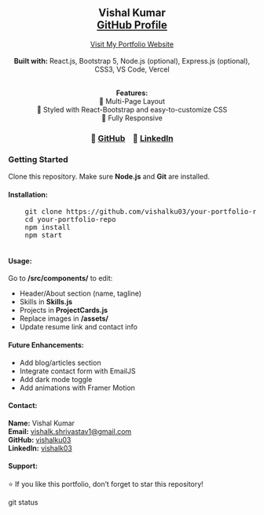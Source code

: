 <h2 align="center">
  Vishal Kumar<br/>
  <a href="https://github.com/vishalku03" target="_blank">GitHub Profile</a>
</h2>

<div align="center">
  <a href="https://vishalsite.vercel.app/" target="_blank">
    Visit My Portfolio Website
  </a>
</div>

<br/>

<center>
  <b>Built with:</b> React.js, Bootstrap 5, Node.js (optional), Express.js (optional), CSS3, VS Code, Vercel<br/><br/>

  <b>Features:</b><br/>
  📖 Multi-Page Layout<br/>
  🎨 Styled with React-Bootstrap and easy-to-customize CSS<br/>
  📱 Fully Responsive<br/>
</center>

<h3 align="center">
  🔹
  <a href="https://github.com/vishalku03" target="_blank">GitHub</a> &nbsp;&nbsp;
  🔹
  <a href="https://www.linkedin.com/in/vishalk03/" target="_blank">LinkedIn</a>
</h3>

<div>
  <h3>Getting Started</h3>
  <p>Clone this repository. Make sure <b>Node.js</b> and <b>Git</b> are installed.</p>

  <h4>Installation:</h4>
  <pre>
    git clone https://github.com/vishalku03/your-portfolio-repo.git
    cd your-portfolio-repo
    npm install
    npm start
  </pre>

 

  <h4>Usage:</h4>
  <p>Go to <b>/src/components/</b> to edit:</p>
  <ul>
    <li>Header/About section (name, tagline)</li>
    <li>Skills in <b>Skills.js</b></li>
    <li>Projects in <b>ProjectCards.js</b></li>
    <li>Replace images in <b>/assets/</b></li>
    <li>Update resume link and contact info</li>
  </ul>

  <h4>Future Enhancements:</h4>
  <ul>
    <li>Add blog/articles section</li>
    <li>Integrate contact form with EmailJS</li>
    <li>Add dark mode toggle</li>
    <li>Add animations with Framer Motion</li>
  </ul>

  <h4>Contact:</h4>
  <p>
    <b>Name:</b> Vishal Kumar<br/>
    <b>Email:</b> <a href="mailto:vishalk.shrivastav1@gmail.com">vishalk.shrivastav1@gmail.com</a><br/>
    <b>GitHub:</b> <a href="https://github.com/vishalku03" target="_blank">vishalku03</a><br/>
    <b>LinkedIn:</b> <a href="https://www.linkedin.com/in/vishalk03/" target="_blank">vishalk03</a>
  </p>

  <h4>Support:</h4>
  <p>⭐ If you like this portfolio, don’t forget to star this repository!</p>
</div>
git status